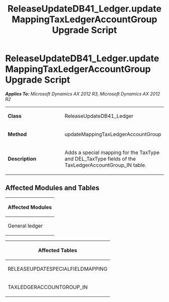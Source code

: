 ﻿---
title: ReleaseUpdateDB41_Ledger.updateMappingTaxLedgerAccountGroup Upgrade Script
TOCTitle: ReleaseUpdateDB41_Ledger.updateMappingTaxLedgerAccountGroup Upgrade Script
ms:assetid: 7e3e69d2-e10d-f07c-2d71-ca55a84c37aa
ms:mtpsurl: https://msdn.microsoft.com/en-us/library/JJ685847(v=AX.60)
ms:contentKeyID: 49709301
ms.date: 05/18/2015
mtps_version: v=AX.60
---

# ReleaseUpdateDB41\_Ledger.updateMappingTaxLedgerAccountGroup Upgrade Script 


_**Applies To:** Microsoft Dynamics AX 2012 R3, Microsoft Dynamics AX 2012 R2_

<table>
<colgroup>
<col style="width: 50%" />
<col style="width: 50%" />
</colgroup>
<tbody>
<tr class="odd">
<td><p><strong>Class</strong></p></td>
<td><p>ReleaseUpdateDB41_Ledger</p></td>
</tr>
<tr class="even">
<td><p><strong>Method</strong></p></td>
<td><p>updateMappingTaxLedgerAccountGroup</p></td>
</tr>
<tr class="odd">
<td><p><strong>Description</strong></p></td>
<td><p>Adds a special mapping for the TaxType and DEL_TaxType fields of the TaxLedgerAccountGroup_IN table.</p></td>
</tr>
</tbody>
</table>


## Affected Modules and Tables

<table>
<colgroup>
<col style="width: 100%" />
</colgroup>
<thead>
<tr class="header">
<th><p>Affected Modules</p></th>
</tr>
</thead>
<tbody>
<tr class="odd">
<td><p>General ledger</p></td>
</tr>
</tbody>
</table>


<table>
<colgroup>
<col style="width: 100%" />
</colgroup>
<thead>
<tr class="header">
<th><p>Affected Tables</p></th>
</tr>
</thead>
<tbody>
<tr class="odd">
<td><p>RELEASEUPDATESPECIALFIELDMAPPING</p></td>
</tr>
<tr class="even">
<td><p>TAXLEDGERACCOUNTGROUP_IN</p></td>
</tr>
</tbody>
</table>

  


